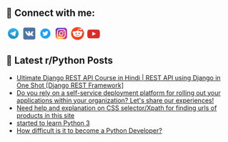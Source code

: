 ## 🔎 Connect with me:
[<img src="https://github.com/bullbesh/bullbesh/blob/main/images/Telegram.png" width="32" height="32" />](https://t.me/bullbesh)
[<img src="https://github.com/bullbesh/bullbesh/blob/main/images/VK.png" width="32" height="32" />](https://vk.com/bullbesh)
[<img src="https://github.com/bullbesh/bullbesh/blob/main/images/Twitter.png" width="32" height="32" />](https://twitter.com/bullbesh1)
[<img src="https://github.com/bullbesh/bullbesh/blob/main/images/Instagram.png" width="32" height="32" />](https://www.instagram.com/bullbesh)
[<img src="https://github.com/bullbesh/bullbesh/blob/main/images/Reddit.png" width="32" height="32" />](https://www.reddit.com/user/bullbesh)
[<img src="https://github.com/bullbesh/bullbesh/blob/main/images/YouTube.png" width="32" height="32" />](https://www.youtube.com/channel/UCtfjRs6uzgq5mfm8S06WTcg)

## 📕 Latest r/Python Posts
<!-- BLOG-POST-LIST:START -->
- [Ultimate Django REST API Course in Hindi | REST API using Django in One Shot [Django REST Framework]](https://www.reddit.com/r/Python/comments/16lpmdj/ultimate_django_rest_api_course_in_hindi_rest_api/)
- [Do you rely on a self-service deployment platform for rolling out your applications within your organization? Let&#39;s share our experiences!](https://www.reddit.com/r/Python/comments/16lpc5u/do_you_rely_on_a_selfservice_deployment_platform/)
- [Need help and explanation on CSS selector/Xpath for finding urls of products in this site](https://www.reddit.com/r/Python/comments/16lp4iv/need_help_and_explanation_on_css_selectorxpath/)
- [started to learn Python 3](https://www.reddit.com/r/Python/comments/16lp377/started_to_learn_python_3/)
- [How difficult is it to become a Python Developer?](https://www.reddit.com/r/Python/comments/16lo1wo/how_difficult_is_it_to_become_a_python_developer/)
<!-- BLOG-POST-LIST:END -->

